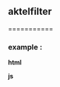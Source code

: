 ##  aktelfilter
===========
### example :
**html**

  <div class="frndLstng" </div>


**js** 
<script type="text/javascript" 
    $(document).ready(function(){  
        $(".frndLstng").filter( 
                { 

                    friend_list : list ,
                    formPlaceholder : "Send this gift to upto 10 friends",
                    errorMsg : "You have already selected maximum friends",
                    // hideSelected_user : true
                    // formAction : "post.html" , 
                    // selectLimit : 10 ,
										// pageSize : 10,
										// loader_more : 'cat_loader_more ldMre', 
										// btntext : "Share",
										// customformhtml : "" , 
										// formAction : "" , 
										// formPlaceholder : "",
										// errorMsg : "maximum selected" , 
										// hideSelected_user : false
										
                } 
        ); 
    });
 
</script